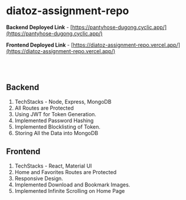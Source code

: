 # diatoz-assignment-repo

**Backend Deployed Link** - [https://pantyhose-dugong.cyclic.app/](https://pantyhose-dugong.cyclic.app/)

**Frontend Deployed Link** - [https://diatoz-assignment-repo.vercel.app/](https://diatoz-assignment-repo.vercel.app/)

<br/>
<br/>

## Backend
1. TechStacks - Node, Express, MongoDB
2. All Routes are Protected 
3. Using JWT for Token Generation.
4. Implemented Password Hashing
5. Implemented Blocklisting of Token.
6. Storing All the Data into MongoDB 

## Frontend
1. TechStacks - React, Material UI
2. Home and Favorites Routes are Protected 
3. Responsive Design.
4. Implemented Download and Bookmark Images.
5. Implemented Infinite Scrolling on Home Page



